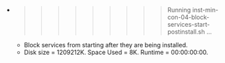 * >>>>>>>>> Running inst-min-con-04-block-services-start-postinstall.sh ...
  * Block services from starting after they are being installed.
  * Disk size = 1209212K. Space Used = 8K. Runtime = 00:00:00:00.

